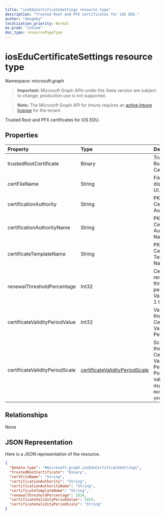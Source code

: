 ```yaml
---
title: "iosEduCertificateSettings resource type"
description: "Trusted Root and PFX certificates for iOS EDU."
author: "dougeby"
localization_priority: Normal
ms.prod: "intune"
doc_type: resourcePageType
---
```


# iosEduCertificateSettings resource type

Namespace: microsoft.graph

> **Important:** Microsoft Graph APIs under the /beta version are subject to change; production use is not supported.

> **Note:** The Microsoft Graph API for Intune requires an [active Intune license](https://go.microsoft.com/fwlink/?linkid=839381) for the tenant.

Trusted Root and PFX certificates for iOS EDU.

## Properties
|Property|Type|Description|
|:---|:---|:---|
|trustedRootCertificate|Binary|Trusted Root Certificate.|
|certFileName|String|File name to display in UI.|
|certificationAuthority|String|PKCS Certification Authority.|
|certificationAuthorityName|String|PKCS Certification Authority Name.|
|certificateTemplateName|String|PKCS Certificate Template Name.|
|renewalThresholdPercentage|Int32|Certificate renewal threshold percentage. Valid values 1 to 99|
|certificateValidityPeriodValue|Int32|Value for the Certificate Validity Period.|
|certificateValidityPeriodScale|[certificateValidityPeriodScale](../resources/intune-shared-certificatevalidityperiodscale.md)|Scale for the Certificate Validity Period. Possible values are: `days`, `months`, `years`.|

## Relationships
None

## JSON Representation
Here is a JSON representation of the resource.
<!-- {
  "blockType": "resource",
  "@odata.type": "microsoft.graph.iosEduCertificateSettings"
}
-->
``` json
{
  "@odata.type": "#microsoft.graph.iosEduCertificateSettings",
  "trustedRootCertificate": "binary",
  "certFileName": "String",
  "certificationAuthority": "String",
  "certificationAuthorityName": "String",
  "certificateTemplateName": "String",
  "renewalThresholdPercentage": 1024,
  "certificateValidityPeriodValue": 1024,
  "certificateValidityPeriodScale": "String"
}
```





